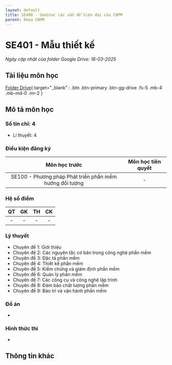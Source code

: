 ```yaml
---
layout: default
title: SE400 - Seminar các vấn đề hiện đại của CNPM
parent: Khoa CNPM
---
```


# SE401 - Mẫu thiết kế

*Ngày cập nhật của folder Google Drive: 16-03-2025*
## Tài liệu môn học

[Folder Drive](https://drive.google.com/drive/folders/1ROl9F7rUP0Y0qAcAtoM1XaWwya7FehTZ){:target="_blank" : .btn .btn-primary .btn-gg-drive .fs-5 .mb-4 .mb-md-0 .mr-2 }

## Mô tả môn học

### Số tín chỉ: 4
- Lí thuyết: 4

### Điều kiện đăng ký

| Môn học trước | Môn học tiên quyết  |  
|------|-----|  
| <center>SE100 - Phương pháp Phát triển phần mềm hướng đối tượng</center>| <center>-</center>|  

### Hệ số điểm

| QT | GK | TH | CK |  
|------|-----|-----|-----|  
| <center>-</center>| <center>-</center>| <center>-</center> | <center>-</center> |  

### Lý thuyết

- Chuyên đề 1: Giới thiệu
- Chuyên đê 2: Các nguyên tắc cơ bản trong công nghệ phần mềm
- Chuyên đề 3: Đặc tả phần mềm
- Chuyên đề 4: Thiết kế phần mềm
- Chuyên đề 5: Kiểm chứng và giám định phần mềm
- Chuyên đề 6: Quản lý phần mềm
- Chuyên đề 7: Các công cụ và công nghệ lập trình
- Chuyên đề 8: Đảm bảo chất lượng phần mềm
- Chuyên đề 9: Bảo trì và vận hành phần mềm

### Đồ án
-
### Hình thức thi
-
## Thông tin khác